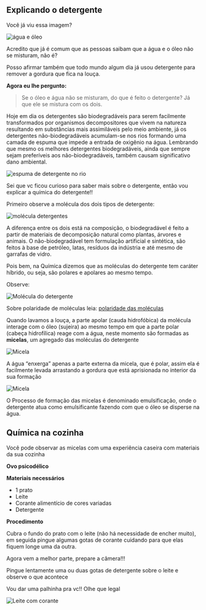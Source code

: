 ## Explicando o detergente

Você já viu essa imagem?

![água e óleo](https://subsidiosebd.files.wordpress.com/2012/02/wm_img18401.jpg)


Acredito que já é comum que as pessoas saibam que a água e o óleo não se misturam, não é? 

Posso afirmar também que todo mundo algum dia já usou detergente para remover a gordura que fica na louça.

**Agora eu lhe pergunto:**

> Se o óleo e água não se misturam, do que é feito o detergente? Já que ele se mistura com os dois.

Hoje em dia os detergentes são biodegradáveis para serem facilmente transformados por organismos decompositores que vivem na natureza resultando em substâncias mais assimiláveis pelo meio ambiente, já os detergentes não-biodegradáveis acumulam-se nos rios formando uma camada de espuma que impede a entrada de oxigênio na água. Lembrando que mesmo os melhores detergentes biodegradáveis, ainda que sempre sejam preferíveis aos não-biodegradáveis, também causam significativo dano ambiental.


![espuma de detergente no rio](http://www.projetoagua.dape.net/rio%20Tiet%EA%20-%20Bom%20Jesus%20da%20Pirapora.jpg)


Sei que vc ficou curioso para saber mais sobre o detergente, então vou explicar a química do detergente!!

Primeiro observe a molécula dos dois tipos de detergente:

![molécula detergentes](https://www.resumoescolar.com.br/wp-content/imagens/detergente-biodegradavel.jpg)

A diferença entre os dois está na composição, o biodegradável é feito a partir de materiais de decomposição natural como plantas, árvores e animais. O não-biodegradável tem formulação artificial e sintética, são feitos à base de petróleo, latas, resíduos da indústria e até mesmo de garrafas de vidro. 


Pois bem, na Química dizemos que as moléculas do detergente tem caráter híbrido, ou seja, são polares e apolares ao mesmo tempo. 

Observe:

![Molécula do detergente](http://brasilescola.uol.com.br/upload/e/estrutura_sabao%20-%20b.e.jpg)


Sobre polaridade de moléculas leia: [polaridade das moléculas]()


Quando lavamos a louça, a parte apolar (cauda hidrofóbica) da molécula interage com o óleo (sujeira) ao mesmo tempo em que a parte polar (cabeça hidrofílica) reage com a água, neste momento são formadas as **micelas**, um agregado das moléculas do detergente

![Micela](http://www.pontociencia.org.br/imgdb/experimentos/7c02cd43fb96fc3165de15719f1b2042.jpg)


A água “enxerga” apenas a parte externa da micela, que é polar, assim ela é facilmente levada arrastando a gordura que está aprisionada no interior da sua formação


![Micela](http://i.giphy.com/743wNH4tEZBgk.gif) 


O Processo de formação das micelas é denominado emulsificação, onde o detergente atua como emulsificante fazendo com que o óleo se disperse na água.


## Química na cozinha


Você pode observar as micelas com uma experiência caseira com materiais da sua cozinha   


**Ovo psicodélico**


**Materiais necessários**

- 1 prato 
- Leite
- Corante alimentício de cores variadas
- Detergente

**Procedimento**

Cubra o fundo do prato com o leite (não há necessidade de encher muito), em seguida pingue algumas gotas de corante cuidando para que elas fiquem longe uma da outra. 

Agora vem a melhor parte, prepare a câmera!!!

Pingue lentamente uma ou duas gotas de detergente sobre o leite e observe o que acontece

Vou dar uma palhinha pra vc!! Olhe que legal 

![Leite com corante](http://i.giphy.com/YjOUnGQSSPPtC.gif)
